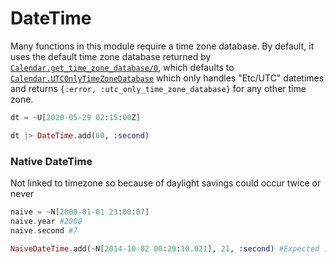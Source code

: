 # DateTime

Many functions in this module require a time zone database. By default, it uses the default time zone database returned by [`Calendar.get_time_zone_database/0`](https://hexdocs.pm/elixir/Calendar.html#get_time_zone_database/0), which defaults to [`Calendar.UTCOnlyTimeZoneDatabase`](https://hexdocs.pm/elixir/Calendar.UTCOnlyTimeZoneDatabase.html) which only handles "Etc/UTC" datetimes and returns `{:error, :utc_only_time_zone_database}` for any other time zone.

```elixir
dt = ~U[2020-05-29 02:15:00Z]

dt |> DateTime.add(60, :second)
```

### Native DateTime

Not linked to timezone so because of daylight savings could occur twice or never

```elixir
naive = ~N[2000-01-01 23:00:07]
naive.year #2000
naive.second #7

NaiveDateTime.add(~N[2014-10-02 00:29:10.021], 21, :second) #Expected :second, :millisecond, :microsecond, :nanosecond
```

